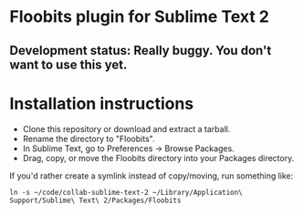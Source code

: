 # Floobits plugin for Sublime Text 2

## Development status: Really buggy. You don't want to use this yet.

# Installation instructions

* Clone this repository or download and extract a tarball.
* Rename the directory to "Floobits".
* In Sublime Text, go to Preferences -> Browse Packages.
* Drag, copy, or move the Floobits directory into your Packages directory.

If you'd rather create a symlink instead of copy/moving, run something like:

    ln -s ~/code/collab-sublime-text-2 ~/Library/Application\ Support/Sublime\ Text\ 2/Packages/Floobits
